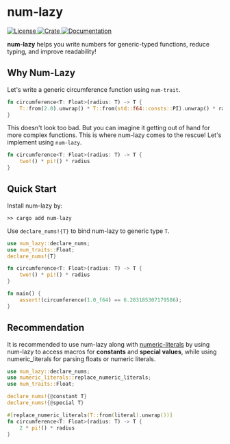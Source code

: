 # num-lazy
<p>
    <a href="https://opensource.org/license/BSD-3-clause">
        <img src="https://img.shields.io/badge/License-BSD--3--Clause-brightgreen.svg" alt="License">
    </a>
    <a href="https://crates.io/crates/num-lazy">
        <img src="https://img.shields.io/crates/v/num-lazy" alt="Crate">
    </a>
    <a href="https://docs.rs/num-lazy">
        <img src="https://img.shields.io/badge/Docs-docs.rs-blue" alt="Documentation">
    </a>
</p>

**num-lazy** helps you write numbers for generic-typed functions, reduce typing, and improve readability!

## Why Num-Lazy
Let's write a generic circumference function using `num-trait`.
```rust
fn circumference<T: Float>(radius: T) -> T {
    T::from(2.0).unwrap() * T::from(std::f64::consts::PI).unwrap() * radius
}
```
This doesn't look too bad. But you can imagine it getting out of hand for more complex functions. This is where num-lazy comes to the rescue! Let's implement using `num-lazy`.

```rust
fn circumference<T: Float>(radius: T) -> T {
    two!() * pi!() * radius
}
```

## Quick Start
Install num-lazy by:
```shell
>> cargo add num-lazy
```

Use `declare_nums!{T}` to bind num-lazy to generic type `T`.
```rust
use num_lazy::declare_nums;
use num_traits::Float;
declare_nums!{T}

fn circumference<T: Float>(radius: T) -> T {
    two!() * pi!() * radius
}

fn main() {
    assert!(circumference(1.0_f64) == 6.283185307179586);
}
```

## Recommendation
It is recommended to use num-lazy along with [numeric-literals](https://crates.io/crates/numeric_literals) by
using num-lazy to access macros for **constants** and **special values**, while using numeric_literals for parsing
floats or numeric literals.
```rust
use num_lazy::declare_nums;
use numeric_literals::replace_numeric_literals;
use num_traits::Float;

declare_nums!{@constant T}
declare_nums!{@special T}

#[replace_numeric_literals(T::from(literal).unwrap())]
fn circumference<T: Float>(radius: T) -> T {
    2 * pi!() * radius
}
```